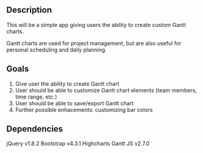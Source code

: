 ## Description

This will be a simple app giving users the ability to create custom Gantt charts.

Gantt charts are used for project management, but are also useful for personal scheduling and daily planning.

## Goals

1. Give user the ability to create Gantt chart
2. User should be able to customize Gantt chart elements (team members, time range, etc.)
3. User should be able to save/export Gantt chart
4. Further possible enhacements: customizing bar colors

## Dependencies

jQuery v1.8.2
Bootstrap v4.3.1
Highcharts Gantt JS v2.7.0

